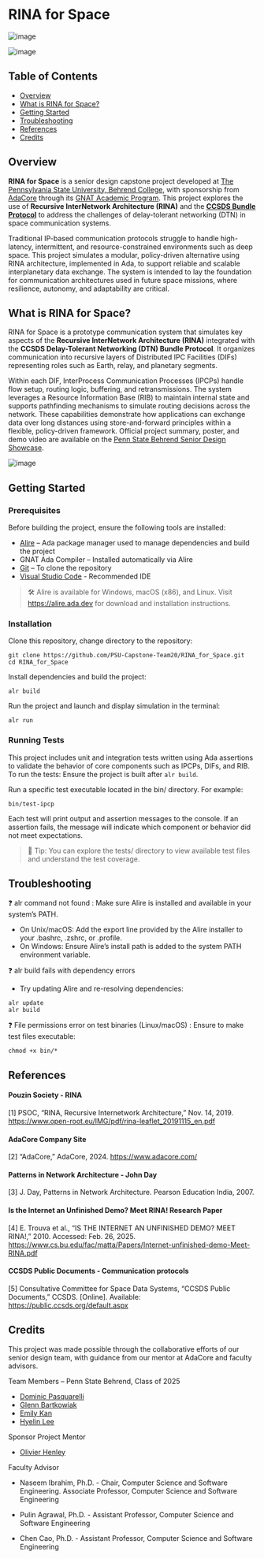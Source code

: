 # RINA for Space
![image](/RINA_Logo.png "Rina for Space Logo")

![image](/SponsorLogo.png "Sponsor - AdaCore Logo")

## Table of Contents
- [Overview](#overview)
- [What is RINA for Space?](#what-is-rina-for-space)
- [Getting Started](#getting-started)
- [Troubleshooting](#troubleshooting)
- [References](#references)
- [Credits](#credits)

## Overview

**RINA for Space** is a senior design capstone project developed at [The Pennsylvania State University, Behrend College](https://behrend.psu.edu/), with sponsorship from [AdaCore](https://www.adacore.com/) through its [GNAT Academic Program](https://github.com/GNAT-Academic-Program). This project explores the use of **Recursive InterNetwork Architecture (RINA)** and the [**CCSDS Bundle Protocol**](https://public.ccsds.org/Pubs/734x2b1.pdf) to address the challenges of delay-tolerant networking (DTN) in space communication systems.

Traditional IP-based communication protocols struggle to handle high-latency, intermittent, and resource-constrained environments such as deep space. This project simulates a modular, policy-driven alternative using RINA architecture, implemented in Ada, to support reliable and scalable interplanetary data exchange. The system is intended to lay the foundation for communication architectures used in future space missions, where resilience, autonomy, and adaptability are critical.


## What is RINA for Space?

RINA for Space is a prototype communication system that simulates key aspects of the **Recursive InterNetwork Architecture (RINA)** integrated with the **CCSDS Delay-Tolerant Networking (DTN) Bundle Protocol**. It organizes communication into recursive layers of Distributed IPC Facilities (DIFs) representing roles such as Earth, relay, and planetary segments.

Within each DIF, InterProcess Communication Processes (IPCPs) handle flow setup, routing logic, buffering, and retransmissions. The system leverages a Resource Information Base (RIB) to maintain internal state and supports pathfinding mechanisms to simulate routing decisions across the network. These capabilities demonstrate how applications can exchange data over long distances using store-and-forward principles within a flexible, policy-driven framework. Official project summary, poster, and demo video are available on the [Penn State Behrend Senior Design Showcase](https://sites.psu.edu/behrendseniordesign/2025/04/26/rina-for-space/).

![image](/demo.gif "System simulation image") 

## Getting Started
### Prerequisites
Before building the project, ensure the following tools are installed:
* [Alire](https://alire.ada.dev/) – Ada package manager used to manage dependencies and build the project
* GNAT Ada Compiler – Installed automatically via Alire
* [Git](https://git-scm.com/) – To clone the repository
* [Visual Studio Code](https://code.visualstudio.com/) - Recommended IDE
> 🛠️ Alire is available for Windows, macOS (x86), and Linux. Visit https://alire.ada.dev for download and installation instructions.

### Installation
Clone this repository, change directory to the repository:
```
git clone https://github.com/PSU-Capstone-Team20/RINA_for_Space.git
cd RINA_for_Space
```
Install dependencies and build the project:
``` 
alr build
```
Run the project and launch and display simulation in the terminal:
``` 
alr run
```
### Running Tests
This project includes unit and integration tests written using Ada assertions to validate the behavior of core components such as IPCPs, DIFs, and RIB. To run the tests: Ensure the project is built after ```alr build```.

Run a specific test executable located in the bin/ directory. For example:
```
bin/test-ipcp
```
Each test will print output and assertion messages to the console. If an assertion fails, the message will indicate which component or behavior did not meet expectations.
> 🧪 Tip: You can explore the tests/ directory to view available test files and understand the test coverage.

## Troubleshooting
❓ alr command not found : Make sure Alire is installed and available in your system’s PATH.
* On Unix/macOS: Add the export line provided by the Alire installer to your .bashrc, .zshrc, or .profile.
* On Windows: Ensure Alire’s install path is added to the system PATH environment variable.

❓ alr build fails with dependency errors
* Try updating Alire and re-resolving dependencies:
```
alr update
alr build
```
❓ File permissions error on test binaries (Linux/macOS) : Ensure to make test files executable:
```
chmod +x bin/*
```

## References

#### Pouzin Society - RINA
[1] PSOC, “RINA, Recursive Internetwork Architecture,” Nov. 14, 2019. https://www.open-root.eu/IMG/pdf/rina-leaflet_20191115_en.pdf

#### AdaCore Company Site
[2] “AdaCore,” AdaCore, 2024. https://www.adacore.com/

#### Patterns in Network Architecture - John Day
[3] J. Day, Patterns in Network Architecture. Pearson Education India, 2007.

#### Is the Internet an Unfinished Demo? Meet RINA! Research Paper
[4] E. Trouva et al., “IS THE INTERNET AN UNFINISHED DEMO? MEET RINA!,” 2010. Accessed: Feb. 26, 2025. https://www.cs.bu.edu/fac/matta/Papers/Internet-unfinished-demo-Meet-RINA.pdf

#### CCSDS Public Documents - Communication protocols
[5] Consultative Committee for Space Data Systems, “CCSDS Public Documents,” CCSDS. [Online]. Available: https://public.ccsds.org/default.aspx

## Credits

This project was made possible through the collaborative efforts of our senior design team, with guidance from our mentor at AdaCore and faculty advisors.

Team Members – Penn State Behrend, Class of 2025
* [Dominic Pasquarelli](https://github.com/dominic24515)
* [Glenn Bartkowiak](https://github.com/Glennkabob)
* [Emily Kan](https://github.com/emilyyankan)
* [Hyelin Lee](https://github.com/mashimelo)

Sponsor Project Mentor
* [Olivier Henley](https://github.com/ohenley)

Faculty Advisor
* Naseem Ibrahim, Ph.D. - Chair, Computer Science and Software Engineering. Associate Professor, Computer Science and Software Engineering

* Pulin Agrawal, Ph.D. - Assistant Professor, Computer Science and Software Engineering

* Chen Cao, Ph.D. - Assistant Professor, Computer Science and Software Engineering

